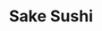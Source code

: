 ---
layout: place
title: "Sake Sushi"
permalink: /mississippi/meridian/sake-sushi.html
stateAbbr: MS
stateName: Mississippi
cityName: Meridian
place_id: ChIJXZeywp19hIgRB9VJLgtz_eA
photos:
  - name: >-
      places/ChIJXZeywp19hIgRB9VJLgtz_eA/photos/AeeoHcLJjD-I60HYDBsb-Do0FQf50UxM5vA649vu2WMvQadiQS2aQxEI31kjEAnXnwCbUHGE4qmesoIabUyEmIWdxeH8m_vHG4PpAc4edHjheSwt8kA-7w0inbL0synWiJsub0JASUAq39C5W1AufT4KFTjmU9jkk5g1UOujzB4Q6WtIg6NKLXEqcGK6zMzPvQ7qVyxN7xXbWx4LqNAN71oGb301F0AK6PocesRoVKWEdo2JUpUCI3u16d33UdrcRxVTibXebJ7WlbzSdv8UbuelfpQwmlEj8x1T6qP9lF9-7EmTw1MWS6tsU08NJ5mfKGkWV6I8AtL0zgmz29DdnJFLiOY8mIIjNyqoFpyz7rTjKbyzurVDaXW3iLi3_q7y1h3o2w-u2Nay_NQsmdYxb68L-2g5hL9zTN_sWKpqA92adLAiinuk
    widthPx: 2320
    heightPx: 2268
    authorAttributions:
      - displayName: Chris Liaghat
        uri: https://maps.google.com/maps/contrib/115008332479293056632
        photoUri: >-
          https://lh3.googleusercontent.com/a-/ALV-UjWSrQmCJiuQXpDwSFRfEP3IoLRMjZC3IpBMzuxoT-_7EDQnj3xG=s100-p-k-no-mo
    flagContentUri: >-
      https://www.google.com/local/imagery/report/?cb_client=maps_api_places.places_api&image_key=!1e10!2sCIHM0ogKEICAgID4m4_6lgE&hl=en-US
    googleMapsUri: >-
      https://www.google.com/maps/place//data=!3m4!1e2!3m2!1sCIHM0ogKEICAgID4m4_6lgE!2e10!4m2!3m1!1s0x88847d9dc2b2975d:0xe0fd730b2e49d507
  - name: >-
      places/ChIJXZeywp19hIgRB9VJLgtz_eA/photos/AeeoHcKANopUkb0jtlrqiH7R39-OjfbvPXQlWN1sJtw2NeLz-MOlXUNd3x2doECZvkfGn1j-MNjZOmwwxKX6nCfXD7QWQzU009MoCB1_6QTD0dGbMZFnXV69j2aGRb8DWRirsVxEOF8wfSx4lkQ7Rhz4I5atzxjIly9FVJ1xYsvgmO5gaFkbrt-rAFfo0oOccwNcPY9ipx2c-p3kiOuAvF8BCbIvr8ZsHJ7gEkeBGoLEe6NofdUtOOgyCXkB6uphw7GtJoX13w--TEtYKWlvadYrA2_a74ILleiEPUcotlKSFgSmPg
    widthPx: 860
    heightPx: 574
    authorAttributions:
      - displayName: Sake Sushi
        uri: https://maps.google.com/maps/contrib/102887162594224575536
        photoUri: >-
          https://lh3.googleusercontent.com/a-/ALV-UjXLUCOiI1VDzvJgmuUQ0t71sHg65YldcbhltrgQZjRPZ4M1dnQ=s100-p-k-no-mo
    flagContentUri: >-
      https://www.google.com/local/imagery/report/?cb_client=maps_api_places.places_api&image_key=!1e10!2sAF1QipOz7HNNfSDu6hjKkSE9ozOgdeqEEMz742K5Htl8&hl=en-US
    googleMapsUri: >-
      https://www.google.com/maps/place//data=!3m4!1e2!3m2!1sAF1QipOz7HNNfSDu6hjKkSE9ozOgdeqEEMz742K5Htl8!2e10!4m2!3m1!1s0x88847d9dc2b2975d:0xe0fd730b2e49d507
  - name: >-
      places/ChIJXZeywp19hIgRB9VJLgtz_eA/photos/AeeoHcIbIzeo34rTy5z6Yh2gTM8l-9lk2C-ZDYCh6x2yGpAs4lp6BnMgiXAk0F5daIFzEHhNhNb5RhdGspj9ul2KxOJqJu6qDt1szQWi9t4wwDocgaNq-PGpXgf51293WuLMtSaLI9KHQZiKwrzpdS1s4yDwtlTTQaYWAGnCyh63j6Lhg7TU3txj48BFpWsGsG5F-tQ-qsQXB2YgxxKEucUJQJGKQhsbpE_z-yx27u5EUlcX8sXPSw2JMKij7unL3rkqApt0M8TwOZuSiyz9DBRecKzk7O-7KFaXc-g2PKfGoEy1Ww
    widthPx: 1270
    heightPx: 722
    authorAttributions:
      - displayName: Sake Sushi
        uri: https://maps.google.com/maps/contrib/102887162594224575536
        photoUri: >-
          https://lh3.googleusercontent.com/a-/ALV-UjXLUCOiI1VDzvJgmuUQ0t71sHg65YldcbhltrgQZjRPZ4M1dnQ=s100-p-k-no-mo
    flagContentUri: >-
      https://www.google.com/local/imagery/report/?cb_client=maps_api_places.places_api&image_key=!1e10!2sAF1QipM-RWOnbUiick4FXCNhTGg7MTPuvELaA-TdELOQ&hl=en-US
    googleMapsUri: >-
      https://www.google.com/maps/place//data=!3m4!1e2!3m2!1sAF1QipM-RWOnbUiick4FXCNhTGg7MTPuvELaA-TdELOQ!2e10!4m2!3m1!1s0x88847d9dc2b2975d:0xe0fd730b2e49d507
  - name: >-
      places/ChIJXZeywp19hIgRB9VJLgtz_eA/photos/AeeoHcL8F3Ncd0qvK-JGAA6fJC11Dk9TYa8DFE27tV09295Msv896EOK5AAgEahA8N-a1QBlvxwuNwDdAtwmN8UAYrPESX5rteRIpVQX1pyle6WJz0ZzqMoyJbGytgK1xxjsw_2wYtTTiek62q3LKgQOP4femu7we_Oc2E5p-e5MUtAniqfQ-tO9ZlVc8ilQ6WytdQCgpti1c5OPMeL1iqlLN19eRrU3g2UB23YdrnQAM6JV0PPyq7JppANBiaohx3gpj0lCIrAx5TpSEj685qxLyGNCUyGEu7-mxa_4P2oCXrFFKt3Xw6wvA1OGvV7YYgfH0EJTlRuS0OWM3CwVnmNGwjhB0sZSlvqGZyxBtRU9lfaYdqOeP_bdccO6IWjiUkgzUFGeI9QP_I3cJE5csMRV20t2PA5xRicmJ1Hb5bJGkw-bFIhF
    widthPx: 4800
    heightPx: 3600
    authorAttributions:
      - displayName: Rick C
        uri: https://maps.google.com/maps/contrib/105152917307916052129
        photoUri: >-
          https://lh3.googleusercontent.com/a-/ALV-UjV7JCcT9gBepBNn4uqofqEJXjPAwWjyic_3KPnQCHwfDHhfOPnl=s100-p-k-no-mo
    flagContentUri: >-
      https://www.google.com/local/imagery/report/?cb_client=maps_api_places.places_api&image_key=!1e10!2sCIHM0ogKEICAgICbk4L2qgE&hl=en-US
    googleMapsUri: >-
      https://www.google.com/maps/place//data=!3m4!1e2!3m2!1sCIHM0ogKEICAgICbk4L2qgE!2e10!4m2!3m1!1s0x88847d9dc2b2975d:0xe0fd730b2e49d507
  - name: >-
      places/ChIJXZeywp19hIgRB9VJLgtz_eA/photos/AeeoHcLCM71duE9sNvzc5acHSdOjwB_QWmDIVHkz2HLQSki-VZ1QUdvhsyQA83Wiijolia5Xwm78Ew7az3DC7utQg4b0rRijt3qVVmMeo_hcFzvIU5tHoKC1CmHsDygrU10ofiaHXkBWXN3PyvCb1kkblHlS5rnHsUs7TVGZ7uwtWObUKjGjFA_Idzs14_Dzq3cJ1er29FUJb8Ax1HjHinbcmpU5ESNmwqZp8jiZZoxqm6TTUaXsMBjHZkJcwguF4F9NSJSbXSgqjnX3OsWSzJvYS_HNaV_BCkO5eX1rwBZig2DjPuvUw_sLyZOeOgUVqZbxOnfvZI9-Mz0UUuyUCixTdS5KOebz4rIi5jMDY_gSP4wu9_rjn_EJJYiLVNot5ZwbLROx6cvEpJFSrpnDEaNWAju01c3dDHbUNb4uZ6JCkKtXfw
    widthPx: 4032
    heightPx: 2268
    authorAttributions:
      - displayName: רז גינת
        uri: https://maps.google.com/maps/contrib/100457427504851925518
        photoUri: >-
          https://lh3.googleusercontent.com/a-/ALV-UjUz43XjUpoXjUMzj-hwbw0P8SR0xZ1cntExFw4S_cTjx2SPmvg-ZA=s100-p-k-no-mo
    flagContentUri: >-
      https://www.google.com/local/imagery/report/?cb_client=maps_api_places.places_api&image_key=!1e10!2sCIHM0ogKEICAgID4i9f1Vw&hl=en-US
    googleMapsUri: >-
      https://www.google.com/maps/place//data=!3m4!1e2!3m2!1sCIHM0ogKEICAgID4i9f1Vw!2e10!4m2!3m1!1s0x88847d9dc2b2975d:0xe0fd730b2e49d507
  - name: >-
      places/ChIJXZeywp19hIgRB9VJLgtz_eA/photos/AeeoHcInxRaTLYDSLgNHNPwSgYDGRJlxJTnemm9GxefPfbY89sre_Jjiw3bGJ_J8ayrjtfSoqYhnysLMORvDc8nqW1ffZhpouq-TZUq_V-acdYPAcLTKWoMp66R-rJKE2p8IkjtvOHl1XCs-aEvJ2CjTL-UXB-Z6Ycq9jAXlQFjMjyeWn3u1YoBG9JMyTuHF6aEVcznzOOJcr30-YJxVhCPF4rDcnKZUQ6_XsaXyqFYv2FfMnV1WgAu7LTSLZb2K8hs-JLTNBN_rCpE5yXc3AhReGt2BnV7C9iM0Ye6tJNEkjDV6ZMCEUTySDAsKqrU13QBn6uFqTENRygOm4fCOcCYxxaaMfzLuNej9ifQjImMjeHrHEY4ko_6jaLspA6GUghHmJmz_xK--h3zpaZv3tM3gWgvaqJpj033sho_000ZIhccH9lOz
    widthPx: 1254
    heightPx: 1147
    authorAttributions:
      - displayName: qin shi
        uri: https://maps.google.com/maps/contrib/112790057443266651668
        photoUri: >-
          https://lh3.googleusercontent.com/a/ACg8ocJd8zaH5X6gEiZUQlxDbaWxbPkEHqzr5kUE3kGR397RCQjCCA=s100-p-k-no-mo
    flagContentUri: >-
      https://www.google.com/local/imagery/report/?cb_client=maps_api_places.places_api&image_key=!1e10!2sCIHM0ogKEICAgIC35IjdoQE&hl=en-US
    googleMapsUri: >-
      https://www.google.com/maps/place//data=!3m4!1e2!3m2!1sCIHM0ogKEICAgIC35IjdoQE!2e10!4m2!3m1!1s0x88847d9dc2b2975d:0xe0fd730b2e49d507
  - name: >-
      places/ChIJXZeywp19hIgRB9VJLgtz_eA/photos/AeeoHcK0TqlevJ-47UM2eKMByHzSgUzwZ5f_Qgp3gt0iTPLOBQWbsNnztEG5xxVR1Y6WsZ9YurUTjnvZ0CXMZnJlHPoFeI31RwavI9Xi-jIdYhgWj2Ic81TTnWTUYAd7uRmh-FwAuDP1UdjZkrPIDaGSA74Bugx6b3AbpVsirzOzAv6dE_tTZYGHuPjwHCXHQfj7LmkwqClDR-w_MuzjYAxbgZdvY3NsO7Y0XSnyReh1C5bLLEU-AF2U_IzUbNHOQPERQsLTTujoHrJHzR-ud38M9yVmzY-0JzGGUiNaS_-T0Ho-oEY2DZIjYF5PrU4eE3omn6PcuaTozwQJfTPY9lTc5OjH12quSaGJ92SaoFzhEzFKNRMKSYsBYlRCDkg-9epO86HbQEy-304_GpJl4vTh5gkJcKeDeqFab93b1xr3URcNOy6B
    widthPx: 1236
    heightPx: 1178
    authorAttributions:
      - displayName: qin shi
        uri: https://maps.google.com/maps/contrib/112790057443266651668
        photoUri: >-
          https://lh3.googleusercontent.com/a/ACg8ocJd8zaH5X6gEiZUQlxDbaWxbPkEHqzr5kUE3kGR397RCQjCCA=s100-p-k-no-mo
    flagContentUri: >-
      https://www.google.com/local/imagery/report/?cb_client=maps_api_places.places_api&image_key=!1e10!2sCIHM0ogKEICAgIC35IjdwQE&hl=en-US
    googleMapsUri: >-
      https://www.google.com/maps/place//data=!3m4!1e2!3m2!1sCIHM0ogKEICAgIC35IjdwQE!2e10!4m2!3m1!1s0x88847d9dc2b2975d:0xe0fd730b2e49d507
  - name: >-
      places/ChIJXZeywp19hIgRB9VJLgtz_eA/photos/AeeoHcI8JIQFAAhOo518ORHgQoHCjsuf6_wZJjHeJnWp143F-s2Rx1Qd1BGHSNPE_o6JuveY4lhQuS99DtGH4knUbiyAuh_bG3qWf_yNkYAjeTa9uiHHKM9f6dYRFHep-Zv5y-7jOk83Vht9YsXoAq42Uc-YD-ouMnnxNuj4fxoUtY3D3ggN_eMLYQISb-fg9StS5K2p-s52FDurPM4yPLOJpPRkyvDLLvEVeEESdOkI9-X4sRSyJjmGLXI6FHKj356J5er11vfBDP40hOACBVz-n0ONnIM3-t3VHrV5Cg0_jZEtARdgbeaQaI4ln97z7viA2mDxVqqmOPdunEGdpaoTNVaUA_Cw7xdalX1aQe-zPHhdHmaGlc8dv617LDsWoJtUTz0mZVLXJln3J_KnAUbhcz1RtMO7aLp6QzVSwAbOAHDkBB8
    widthPx: 3024
    heightPx: 4032
    authorAttributions:
      - displayName: Barbara Gregory
        uri: https://maps.google.com/maps/contrib/110351921399391906511
        photoUri: >-
          https://lh3.googleusercontent.com/a-/ALV-UjXvetf2RynzANz9cL77yIiKeFbjCQ65EkF_vjW3ikCIc9nhj8o=s100-p-k-no-mo
    flagContentUri: >-
      https://www.google.com/local/imagery/report/?cb_client=maps_api_places.places_api&image_key=!1e10!2sCIHM0ogKEICAgIClhJK_jwE&hl=en-US
    googleMapsUri: >-
      https://www.google.com/maps/place//data=!3m4!1e2!3m2!1sCIHM0ogKEICAgIClhJK_jwE!2e10!4m2!3m1!1s0x88847d9dc2b2975d:0xe0fd730b2e49d507
  - name: >-
      places/ChIJXZeywp19hIgRB9VJLgtz_eA/photos/AeeoHcIA8gwrs7DZZTpgqbrlxfGIySgj6FS82u2ml7WhUcJfRi4zyvhordr7btG74j-UO8WICYoYxUwPDkclX0raPMOZz7zvaFoDnXZtCENWtpRXY5KoIciuP0J1WcCv_Lox5TRjDDsxQWG_v6kN9h6G4hZuSvB_V5O-eFoXkVixNUDs_1IqbS6yYCabvm3aFFABW1C6XsiGy2RK1U9dSlvgMS74SFNUHhO7VZ5gCNILbuQFLPrA2GkuGUwb0djiz-VDYRvSz0pVkAKUK3zpuqHzVYOpX1pDGijy4_Y1QEbsxqHNXZnk6DUOiCJyXpYurhHSID2Fi7fw6w9j4vxuR7OLSIB_3WodUSb4VB52fTFP1nBH_USQAw68kTEVMotgtBUG5wSKvf5nMflINsUQeBSol5X1DO3l7DhM2HBhvkaN4AZXBqZl
    widthPx: 1789
    heightPx: 1387
    authorAttributions:
      - displayName: Rose Brittany
        uri: https://maps.google.com/maps/contrib/109366114452011979095
        photoUri: >-
          https://lh3.googleusercontent.com/a/ACg8ocKIeQLyC66VQogkNM-zjiXz9kAb2FQfoummCA_B_dmye9WiSQ=s100-p-k-no-mo
    flagContentUri: >-
      https://www.google.com/local/imagery/report/?cb_client=maps_api_places.places_api&image_key=!1e10!2sCIHM0ogKEICAgIDf9cfbwgE&hl=en-US
    googleMapsUri: >-
      https://www.google.com/maps/place//data=!3m4!1e2!3m2!1sCIHM0ogKEICAgIDf9cfbwgE!2e10!4m2!3m1!1s0x88847d9dc2b2975d:0xe0fd730b2e49d507
  - name: >-
      places/ChIJXZeywp19hIgRB9VJLgtz_eA/photos/AeeoHcLbj3klj67n8C3n6-3oLvnLD4RmSLRRbFlIjwVvCcpefq0ECx-8iVJJnVyH5VKpGEIXUsxd61x-Gm6WKuVqKsBN6ENaC3BpZTYpk79VvgksJfhz1mL0LaOh_1VlbPIVszZlqD86n1i67R4VsV5H42n5weQ5u6Nj1SANAwv4q3mGfPLT30YtzEueXnPaEG9qEdHJRzi7Xm0gC2Jk6zVLF0-vEZVJqqsjHzRvKOFAmw3ayTYaluv3nT2d_UoTD-eM05w9An04qC3akt6nRF7sxGkgvJLSsV4Zg2IGZhZhTzA6TG61_5GGR8jbTOBiCZF30jjh4Ge9B8BKYI4VyHUzogJPbQMHcLJOkr0sJw2kUmQ8pnb8awFSQuLyjvMrNK6JI0ymF7z210FWahWxEriNrDDwVMQ7yahkv-upl8kKJ_U
    widthPx: 3000
    heightPx: 4000
    authorAttributions:
      - displayName: IsaBella Star (Bella, Laura)
        uri: https://maps.google.com/maps/contrib/107947132217208207434
        photoUri: >-
          https://lh3.googleusercontent.com/a-/ALV-UjUjJsaIndHPOHfI5uzPzLQRsdiKEVseGGo-eHMgero8F839eMj_=s100-p-k-no-mo
    flagContentUri: >-
      https://www.google.com/local/imagery/report/?cb_client=maps_api_places.places_api&image_key=!1e10!2sCIHM0ogKEICAgICn7PTaLA&hl=en-US
    googleMapsUri: >-
      https://www.google.com/maps/place//data=!3m4!1e2!3m2!1sCIHM0ogKEICAgICn7PTaLA!2e10!4m2!3m1!1s0x88847d9dc2b2975d:0xe0fd730b2e49d507
address: '103 S Frontage Rd #206, Meridian, MS 39301, USA'
street: '103 S Frontage Rd #206'
city: Meridian
state: MS
zip: '39301'
country: USA
neighborhood: null
latitude: '32.365329'
longitude: '-88.670519'
accessibility_options:
  wheelchairAccessibleParking: true
  wheelchairAccessibleEntrance: true
  wheelchairAccessibleRestroom: true
  wheelchairAccessibleSeating: true
business_status: OPERATIONAL
name: Sake Sushi
google_maps_links:
  directionsUri: >-
    https://www.google.com/maps/dir//''/data=!4m7!4m6!1m1!4e2!1m2!1m1!1s0x88847d9dc2b2975d:0xe0fd730b2e49d507!3e0
  placeUri: https://maps.google.com/?cid=16212240725462078727
  writeAReviewUri: >-
    https://www.google.com/maps/place//data=!4m3!3m2!1s0x88847d9dc2b2975d:0xe0fd730b2e49d507!12e1
  reviewsUri: >-
    https://www.google.com/maps/place//data=!4m4!3m3!1s0x88847d9dc2b2975d:0xe0fd730b2e49d507!9m1!1b1
  photosUri: >-
    https://www.google.com/maps/place//data=!4m3!3m2!1s0x88847d9dc2b2975d:0xe0fd730b2e49d507!10e5
primary_type: Japanese Restaurant
opening_hours:
  regular: null
  current: null
secondary_opening_hours:
  regular:
    weekdayDescriptions: null
    type: null
  current:
    weekdayDescriptions: null
    type: null
phone: null
price_level: null
price_range: null
rating: null
rating_count: 0
website: null
description: null
reviews: null
parking_options: null
payment_options: null
allow_dogs: null
curbside_pickup: null
delivery: null
dine_in: null
good_for_children: null
good_for_groups: null
good_for_sports: null
live_music: null
menu_for_children: null
outdoor_seating: null
reservable: null
restroom: null
serves_beer: null
serves_breakfast: null
serves_brunch: null
serves_cocktails: null
serves_coffee: null
serves_dinner: null
serves_dessert: null
serves_lunch: null
serves_vegetarian_food: null
serves_wine: null
takeout: null

---